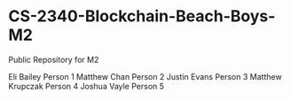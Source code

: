 # CS-2340-Blockchain-Beach-Boys-M2
Public Repository for M2

Eli Bailey Person 1
Matthew Chan Person 2
Justin Evans Person 3
Matthew Krupczak Person 4
Joshua Vayle Person 5

